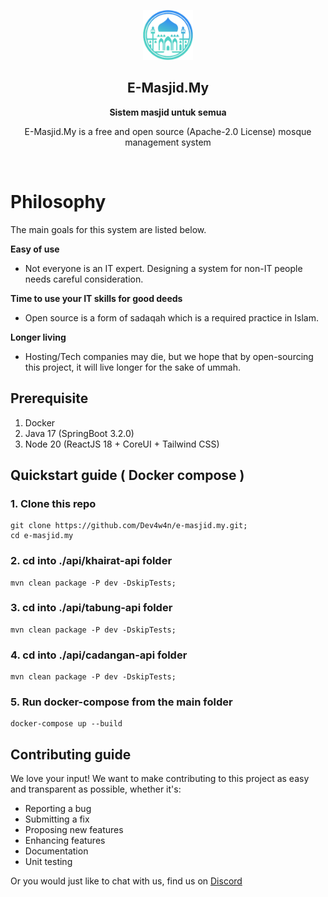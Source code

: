 <p align="center">
  <img src="./public-web/src/assets/home/logo.png" alt="E-Masjid.My" width="80" height="80"/>
</p>

<h2 align="center"><b>E-Masjid.My</b></h2>
<p align="center"><b>Sistem masjid untuk semua</b></p>
<p align="center">
  E-Masjid.My is a free and open source (Apache-2.0 License) mosque management system
<p><br>

Philosophy
=====
The main goals for this system are listed below.

**Easy of use**

- Not everyone is an IT expert. Designing a system for non-IT people needs careful consideration.

**Time to use your IT skills for good deeds**

- Open source is a form of sadaqah which is a required practice in Islam.

**Longer living**

- Hosting/Tech companies may die, but we hope that by open-sourcing this project, it will live longer for the sake of ummah.

##  Prerequisite
1. Docker
2. Java 17 (SpringBoot 3.2.0)
3. Node 20 (ReactJS 18 + CoreUI + Tailwind CSS)

## Quickstart guide ( Docker compose )
### 1. Clone this repo
```
git clone https://github.com/Dev4w4n/e-masjid.my.git;
cd e-masjid.my
```
### 2. cd into ./api/khairat-api folder
```
mvn clean package -P dev -DskipTests;
```
### 3. cd into ./api/tabung-api folder
```
mvn clean package -P dev -DskipTests;
```
### 4. cd into ./api/cadangan-api folder
```
mvn clean package -P dev -DskipTests;
```
### 5. Run docker-compose from the main folder
```
docker-compose up --build
```
## Contributing guide

We love your input! We want to make contributing to this project as easy and transparent as possible, whether it's:

- Reporting a bug
- Submitting a fix
- Proposing new features
- Enhancing features
- Documentation
- Unit testing
  
Or you would just like to chat with us, find us on [Discord](https://discord.gg/SX64rWJJ)

